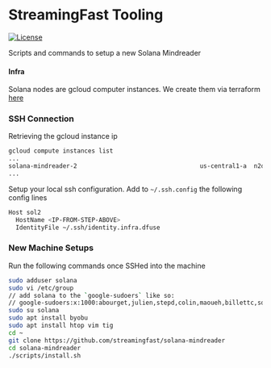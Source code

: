 # StreamingFast Tooling
[![License](https://img.shields.io/badge/License-Apache%202.0-blue.svg)](https://opensource.org/licenses/Apache-2.0)


Scripts and commands to setup a new Solana Mindreader

#### Infra 

Solana nodes are gcloud computer instances. We create them via terraform [here](https://github.com/streamingfast/infra-priv/blob/master/dfuseio-global/solana-instances.tf)

### SSH Connection

Retrieving the gcloud instance ip
```bash
gcloud compute instances list
...
solana-mindreader-2                                  us-central1-a  n2d-standard-64                10.0.1.30    34.123.85.44     RUNNING
...
```

Setup your local ssh configuration. Add to `~/.ssh.config` the following config lines
```bash
Host sol2
  HostName <IP-FROM-STEP-ABOVE>
  IdentityFile ~/.ssh/identity.infra.dfuse
```

### New Machine Setups

Run the following commands once SSHed into the machine
```bash
sudo adduser solana
sudo vi /etc/group
// add solana to the `google-sudoers` like so:
// google-sudoers:x:1000:abourget,julien,stepd,colin,maoueh,billettc,solana
sudo su solana
sudo apt install byobu
sudo apt install htop vim tig
cd ~
git clone https://github.com/streamingfast/solana-mindreader
cd solana-mindreader
./scripts/install.sh

```



